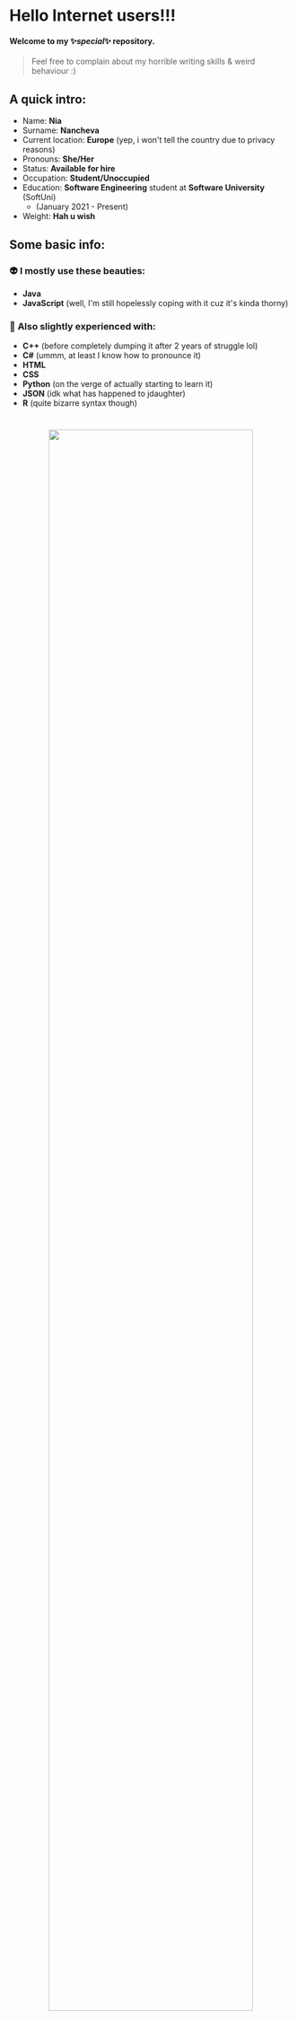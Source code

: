 # **Hello Internet users!!!**
#### Welcome to my ✨*special*✨ repository.
> Feel free to complain about my horrible writing skills & weird behaviour :)


## **A quick intro:**
- Name: **Nia**
- Surname: **Nancheva**
- Current location: **Europe** (yep, i won't tell the country due to privacy reasons)
- Pronouns: **She/Her**
- Status: **Available for hire**
- Occupation: **Student/Unoccupied**
- Education: **Software Engineering** student at **Software University** (SoftUni)
  - (January 2021 - Present) 
- Weight: **Hah u wish**

## **Some basic info:**

### 👽 **I mostly use these beauties:**
- **Java**
- **JavaScript** (well, I'm still hopelessly coping with it cuz it's kinda thorny)
### 🐲 **Also slightly experienced with:**
- **C++** (before completely dumping it after 2 years of struggle lol)
- **C#** (ummm, at least I know how to pronounce it)
- **HTML**
- **CSS**
- **Python** (on the verge of actually starting to learn it)
- **JSON** (idk what has happened to jdaughter)
- **R** (quite bizarre syntax though)
# <!-- blank line -->

<p align=center>
  <img src="https://user-images.githubusercontent.com/68066820/139449313-a5b56cf7-ad68-48aa-aa3a-0f854bf7affe.png" width=85%/>
</p>
<p align=center>
  (Click on the image for a full-screen view)
</p>
<!-- <img src="https://user-images.githubusercontent.com/68066820/139449313-a5b56cf7-ad68-48aa-aa3a-0f854bf7affe.png"> -->

# <!-- blank line -->
### 🌸 **How to reach me:**
- [**Email**](mailto:niaplnan.business@gmail.com)
- [**Discord**](https://discordapp.com/users/719788587456921601)
- [**Instagram**](https://instagram.com/nianancheva)
- [**Facebook**](https://facebook.com/niaplnan)
### 🍁**Proficiency in languages:**
- **English** (Fluent)
- **German** (I swear I'm giving it my best)
- **Bulgarian** (Native, I mean why not)
- And... Here it comes... **Arabic**. (A damn noob (I literally started learning it a couple of days ago so don't judge pls))
> ### 🐸 **Some more time-wasting nonsense:**
> - 🤍 Currently seeking for an internship (and maybe a job hehe)
> - 💬 Ask me about whatever comes to ur mind (I'll instantly become ur best friend if u ask "Wanna us to employ u, kiddo?")
> - 🍭 Stupid fact: I am a vegetarian. Yep, you read it right.
> - 🐋 Fun fact: I used to code on C++ a couple of years ago. But guess what... I fully forgot its syntax...

<br>

```diff
Just a part of one of my fav songs that gives good vibes kk:

@@ B!tch ich bin böse @@
- Nicht böse Hexe
+ Keine böse Fee
! Böse für die Besten!

# (Lieben wir by Shirin David)
```
###### (mhm... i used the template in case u couldn't tell...)
